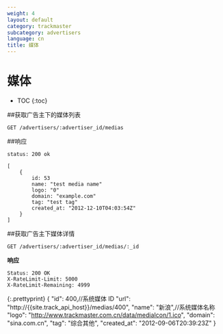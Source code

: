 ```yaml
---
weight: 4
layout: default
category: trackmaster
subcategory: advertisers
language: cn
title: 媒体
---
```


# 媒体

* TOC
{:toc}

##获取广告主下的媒体列表

    GET /advertisers/:advertiser_id/medias

##响应

    status: 200 ok

    [
        {
            id: 53
            name: "test media name"
            logo: "0"
            domain: "example.com"
            tag: "test tag"
            created_at: "2012-12-10T04:03:54Z"
        }
    ]

##获取广告主下媒体详情

    GET /advertisers/:advertiser_id/medias/:_id

**响应**

    Status: 200 OK
    X-RateLimit-Limit: 5000
    X-RateLimit-Remaining: 4999

{:.prettyprint}
    {
        "id": 400,//系统媒体 ID
        "url": "http://{{site.track_api_host}}/medias/400",
        "name": "新浪",//系统媒体名称
        "logo": "http://www.trackmaster.com.cn/data/mediaIcon/1.ico",
        "domain": "sina.com.cn",
        "tag": "综合其他",
        "created_at": "2012-09-06T20:39:23Z"
    }


